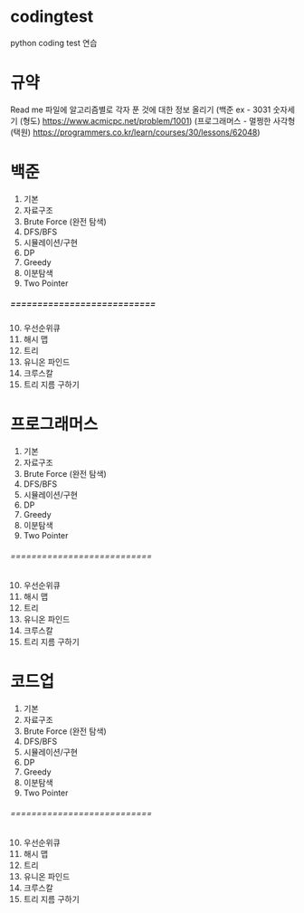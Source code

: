 # codingtest

python coding test 연습 

# 규약 
 Read me 파일에 알고리즘별로 각자 푼 것에 대한 정보 올리기
 (백준 ex - 3031 숫자세기 (형도) https://www.acmicpc.net/problem/1001)
 (프로그래머스 - 멀쩡한 사각형 (택원) https://programmers.co.kr/learn/courses/30/lessons/62048)
 

# 백준
1. 기본
2. 자료구조
3. Brute Force (완전 탐색)
4. DFS/BFS
5. 시뮬레이션/구현
6. DP
7. Greedy
8. 이분탐색
9. Two Pointer
##### ===========================
10. 우선순위큐
11. 해시 맵
12. 트리
13. 유니온 파인드
14. 크루스칼
15. 트리 지름 구하기

# 프로그래머스
1. 기본
2. 자료구조
3. Brute Force (완전 탐색)
4. DFS/BFS
5. 시뮬레이션/구현
6. DP
7. Greedy
8. 이분탐색
9. Two Pointer
###### ===========================
10. 우선순위큐
11. 해시 맵
12. 트리
13. 유니온 파인드
14. 크루스칼
15. 트리 지름 구하기


# 코드업
1. 기본
2. 자료구조
3. Brute Force (완전 탐색)
4. DFS/BFS
5. 시뮬레이션/구현
6. DP
7. Greedy
8. 이분탐색
9. Two Pointer
###### ===========================
10. 우선순위큐
11. 해시 맵
12. 트리
13. 유니온 파인드
14. 크루스칼
15. 트리 지름 구하기

